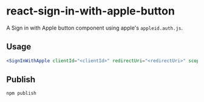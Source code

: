 # react-sign-in-with-apple-button

A Sign in with Apple button component using apple's `appleid.auth.js`.

## Usage

```jsx
<SignInWithApple clientId="<clientId>" redirectUri="<redirectUri>" scope={['name', 'email']} responseType={['code']} />
```

## Publish

`npm publish`
